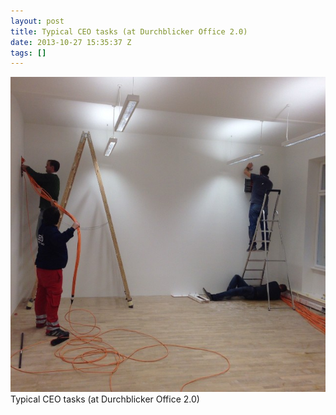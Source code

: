 ```yaml
---
layout: post
title: Typical CEO tasks (at Durchblicker Office 2.0)
date: 2013-10-27 15:35:37 Z
tags: []
---
```

![](/media/2013/10/65238069802.jpg)
Typical CEO tasks (at Durchblicker Office 2.0)

